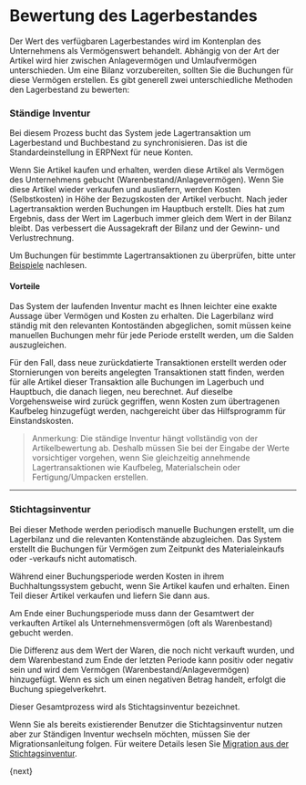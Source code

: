 <!-- add-breadcrumbs -->
# Bewertung des Lagerbestandes


Der Wert des verfügbaren Lagerbestandes wird im Kontenplan des Unternehmens als Vermögenswert behandelt. Abhängig von der Art der Artikel wird hier zwischen Anlagevermögen und Umlaufvermögen unterschieden. Um eine Bilanz vorzubereiten, sollten Sie die Buchungen für diese Vermögen erstellen. Es gibt generell zwei unterschiedliche Methoden den Lagerbestand zu bewerten:

### Ständige Inventur

Bei diesem Prozess bucht das System jede Lagertransaktion um Lagerbestand und Buchbestand zu synchronisieren. Das ist die Standardeinstellung in ERPNext für neue Konten.

Wenn Sie Artikel kaufen und erhalten, werden diese Artikel als Vermögen des Unternehmens gebucht (Warenbestand/Anlagevermögen). Wenn Sie diese Artikel wieder verkaufen und ausliefern, werden Kosten (Selbstkosten) in Höhe der Bezugskosten der Artikel verbucht. Nach jeder Lagertransaktion werden Buchungen im Hauptbuch erstellt. Dies hat zum Ergebnis, dass der Wert im Lagerbuch immer gleich dem Wert in der Bilanz bleibt. Das verbessert die Aussagekraft der Bilanz und der Gewinn- und Verlustrechnung.

Um Buchungen für bestimmte Lagertransaktionen zu überprüfen, bitte unter [Beispiele](/docs/v12/user/manual/de/stock/accounting-of-inventory-stock/perpetual-inventory.html) nachlesen.

#### Vorteile

Das System der laufenden Inventur macht es Ihnen leichter eine exakte Aussage über Vermögen und Kosten zu erhalten. Die Lagerbilanz wird ständig mit den relevanten Kontoständen abgeglichen, somit müssen keine manuellen Buchungen mehr für jede Periode erstellt werden, um die Salden auszugleichen.

Für den Fall, dass neue zurückdatierte Transaktionen erstellt werden oder Stornierungen von bereits angelegten Transaktionen statt finden, werden für alle Artikel dieser Transaktion alle Buchungen im Lagerbuch und Hauptbuch, die danach liegen, neu berechnet. Auf dieselbe Vorgehensweise wird zurück gegriffen, wenn Kosten zum übertragenen Kaufbeleg hinzugefügt werden, nachgereicht über das Hilfsprogramm für Einstandskosten.

> Anmerkung: Die ständige Inventur hängt vollständig von der Artikelbewertung ab. Deshalb müssen Sie bei der Eingabe der Werte vorsichtiger vorgehen, wenn Sie gleichzeitig annehmende Lagertransaktionen wie Kaufbeleg, Materialschein oder Fertigung/Umpacken erstellen.

---

### Stichtagsinventur

Bei dieser Methode werden periodisch manuelle Buchungen erstellt, um die Lagerbilanz und die relevanten Kontenstände abzugleichen. Das System erstellt die Buchungen für Vermögen zum Zeitpunkt des Materialeinkaufs oder -verkaufs nicht automatisch.

Während einer Buchungsperiode werden Kosten in ihrem Buchhaltungssystem gebucht, wenn Sie Artikel kaufen und erhalten. Einen Teil dieser Artikel verkaufen und liefern Sie dann aus.

Am Ende einer Buchungsperiode muss dann der Gesamtwert der verkauften Artikel als Unternehmensvermögen (oft als Warenbestand) gebucht werden.

Die Differenz aus dem Wert der Waren, die noch nicht verkauft wurden, und dem Warenbestand zum Ende der letzten Periode kann positiv oder negativ sein und wird dem Vermögen (Warenbestand/Anlagevermögen) hinzugefügt. Wenn es sich um einen negativen Betrag handelt, erfolgt die Buchung spiegelverkehrt.

Dieser Gesamtprozess wird als Stichtagsinventur bezeichnet.

Wenn Sie als bereits existierender Benutzer die Stichtagsinventur nutzen aber zur Ständigen Inventur wechseln möchten, müssen Sie der Migrationsanleitung folgen. Für weitere Details lesen Sie [Migration aus der Stichtagsinventur](/docs/v12/user/manual/de/stock/accounting-of-inventory-stock/migrate-to-perpetual-inventory.html).

{next}
